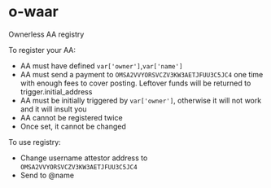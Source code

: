 # o-waar
Ownerless AA registry

To register your AA:
- AA must have defined `var['owner']`,`var['name']`
- AA must send a payment to `OMSA2VVYORSVCZV3KW3AETJFUU3C5JC4` one time with enough fees to cover posting. Leftover funds will be returned to trigger.initial_address
- AA must be initially triggered by `var['owner']`, otherwise it will not work and it will insult you
- AA cannot be registered twice
- Once set, it cannot be changed

To use registry:
- Change username attestor address to `OMSA2VVYORSVCZV3KW3AETJFUU3C5JC4`
- Send to @name
